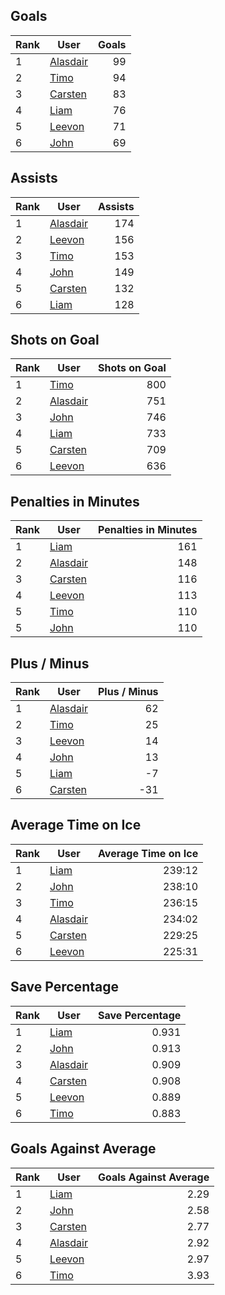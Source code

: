 ## Goals
| Rank | User | Goals |
| :--- | ---- | ---------: |
| 1 | [Alasdair](https://github.com/llevasseur/fantasy-hockey-league/blob/main/ROSTERS.md#Alasdair) |  99 |
| 2 | [Timo](https://github.com/llevasseur/fantasy-hockey-league/blob/main/ROSTERS.md#Timo) |  94 |
| 3 | [Carsten](https://github.com/llevasseur/fantasy-hockey-league/blob/main/ROSTERS.md#Carsten) |  83 |
| 4 | [Liam](https://github.com/llevasseur/fantasy-hockey-league/blob/main/ROSTERS.md#Liam) |  76 |
| 5 | [Leevon](https://github.com/llevasseur/fantasy-hockey-league/blob/main/ROSTERS.md#Leevon) |  71 |
| 6 | [John](https://github.com/llevasseur/fantasy-hockey-league/blob/main/ROSTERS.md#John) |  69 |
## Assists
| Rank | User | Assists |
| :--- | ---- | ---------: |
| 1 | [Alasdair](https://github.com/llevasseur/fantasy-hockey-league/blob/main/ROSTERS.md#Alasdair) |  174 |
| 2 | [Leevon](https://github.com/llevasseur/fantasy-hockey-league/blob/main/ROSTERS.md#Leevon) |  156 |
| 3 | [Timo](https://github.com/llevasseur/fantasy-hockey-league/blob/main/ROSTERS.md#Timo) |  153 |
| 4 | [John](https://github.com/llevasseur/fantasy-hockey-league/blob/main/ROSTERS.md#John) |  149 |
| 5 | [Carsten](https://github.com/llevasseur/fantasy-hockey-league/blob/main/ROSTERS.md#Carsten) |  132 |
| 6 | [Liam](https://github.com/llevasseur/fantasy-hockey-league/blob/main/ROSTERS.md#Liam) |  128 |
## Shots on Goal
| Rank | User | Shots on Goal |
| :--- | ---- | ---------: |
| 1 | [Timo](https://github.com/llevasseur/fantasy-hockey-league/blob/main/ROSTERS.md#Timo) |  800 |
| 2 | [Alasdair](https://github.com/llevasseur/fantasy-hockey-league/blob/main/ROSTERS.md#Alasdair) |  751 |
| 3 | [John](https://github.com/llevasseur/fantasy-hockey-league/blob/main/ROSTERS.md#John) |  746 |
| 4 | [Liam](https://github.com/llevasseur/fantasy-hockey-league/blob/main/ROSTERS.md#Liam) |  733 |
| 5 | [Carsten](https://github.com/llevasseur/fantasy-hockey-league/blob/main/ROSTERS.md#Carsten) |  709 |
| 6 | [Leevon](https://github.com/llevasseur/fantasy-hockey-league/blob/main/ROSTERS.md#Leevon) |  636 |
## Penalties in Minutes
| Rank | User | Penalties in Minutes |
| :--- | ---- | ---------: |
| 1 | [Liam](https://github.com/llevasseur/fantasy-hockey-league/blob/main/ROSTERS.md#Liam) |  161 |
| 2 | [Alasdair](https://github.com/llevasseur/fantasy-hockey-league/blob/main/ROSTERS.md#Alasdair) |  148 |
| 3 | [Carsten](https://github.com/llevasseur/fantasy-hockey-league/blob/main/ROSTERS.md#Carsten) |  116 |
| 4 | [Leevon](https://github.com/llevasseur/fantasy-hockey-league/blob/main/ROSTERS.md#Leevon) |  113 |
| 5 | [Timo](https://github.com/llevasseur/fantasy-hockey-league/blob/main/ROSTERS.md#Timo) |  110 |
| 5 | [John](https://github.com/llevasseur/fantasy-hockey-league/blob/main/ROSTERS.md#John) |  110 |
## Plus / Minus
| Rank | User | Plus / Minus |
| :--- | ---- | ---------: |
| 1 | [Alasdair](https://github.com/llevasseur/fantasy-hockey-league/blob/main/ROSTERS.md#Alasdair) |  62 |
| 2 | [Timo](https://github.com/llevasseur/fantasy-hockey-league/blob/main/ROSTERS.md#Timo) |  25 |
| 3 | [Leevon](https://github.com/llevasseur/fantasy-hockey-league/blob/main/ROSTERS.md#Leevon) |  14 |
| 4 | [John](https://github.com/llevasseur/fantasy-hockey-league/blob/main/ROSTERS.md#John) |  13 |
| 5 | [Liam](https://github.com/llevasseur/fantasy-hockey-league/blob/main/ROSTERS.md#Liam) |  -7 |
| 6 | [Carsten](https://github.com/llevasseur/fantasy-hockey-league/blob/main/ROSTERS.md#Carsten) |  -31 |
## Average Time on Ice
| Rank | User | Average Time on Ice |
| :--- | ---- | ---------: |
| 1 | [Liam](https://github.com/llevasseur/fantasy-hockey-league/blob/main/ROSTERS.md#Liam) |  239:12 |
| 2 | [John](https://github.com/llevasseur/fantasy-hockey-league/blob/main/ROSTERS.md#John) |  238:10 |
| 3 | [Timo](https://github.com/llevasseur/fantasy-hockey-league/blob/main/ROSTERS.md#Timo) |  236:15 |
| 4 | [Alasdair](https://github.com/llevasseur/fantasy-hockey-league/blob/main/ROSTERS.md#Alasdair) |  234:02 |
| 5 | [Carsten](https://github.com/llevasseur/fantasy-hockey-league/blob/main/ROSTERS.md#Carsten) |  229:25 |
| 6 | [Leevon](https://github.com/llevasseur/fantasy-hockey-league/blob/main/ROSTERS.md#Leevon) |  225:31 |
## Save Percentage
| Rank | User | Save Percentage |
| :--- | ---- | ---------: |
| 1 | [Liam](https://github.com/llevasseur/fantasy-hockey-league/blob/main/ROSTERS.md#Liam) |  0.931 |
| 2 | [John](https://github.com/llevasseur/fantasy-hockey-league/blob/main/ROSTERS.md#John) |  0.913 |
| 3 | [Alasdair](https://github.com/llevasseur/fantasy-hockey-league/blob/main/ROSTERS.md#Alasdair) |  0.909 |
| 4 | [Carsten](https://github.com/llevasseur/fantasy-hockey-league/blob/main/ROSTERS.md#Carsten) |  0.908 |
| 5 | [Leevon](https://github.com/llevasseur/fantasy-hockey-league/blob/main/ROSTERS.md#Leevon) |  0.889 |
| 6 | [Timo](https://github.com/llevasseur/fantasy-hockey-league/blob/main/ROSTERS.md#Timo) |  0.883 |
## Goals Against Average
| Rank | User | Goals Against Average |
| :--- | ---- | ---------: |
| 1 | [Liam](https://github.com/llevasseur/fantasy-hockey-league/blob/main/ROSTERS.md#Liam) |  2.29 |
| 2 | [John](https://github.com/llevasseur/fantasy-hockey-league/blob/main/ROSTERS.md#John) |  2.58 |
| 3 | [Carsten](https://github.com/llevasseur/fantasy-hockey-league/blob/main/ROSTERS.md#Carsten) |  2.77 |
| 4 | [Alasdair](https://github.com/llevasseur/fantasy-hockey-league/blob/main/ROSTERS.md#Alasdair) |  2.92 |
| 5 | [Leevon](https://github.com/llevasseur/fantasy-hockey-league/blob/main/ROSTERS.md#Leevon) |  2.97 |
| 6 | [Timo](https://github.com/llevasseur/fantasy-hockey-league/blob/main/ROSTERS.md#Timo) |  3.93 |
